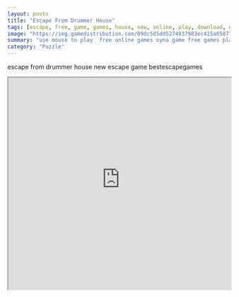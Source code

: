 ```yaml
---
layout: posts
title: "Escape From Drummer House"
tags: [escape, free, game, games, house, new, online, play, download, drummer, free, online, games, oyna, game, free, games, play, play, games]
image: "https://img.gamedistribution.com/09dc5d5dd5274937983ec415a0587708.jpg"
summary: "use mouse to play  free online games oyna game free games play play games"
category: "Puzzle"
---
```


escape from drummer house new escape game bestescapegames

<iframe width="100%" height="480px;" src="https://flash.gamedistribution.com?game=09dc5d5dd5274937983ec415a0587708"></iframe>